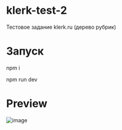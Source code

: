 # klerk-test-2

Тестовое задание klerk.ru (дерево рубрик)

# Запуск

npm i

npm run dev

# Preview

![image](https://user-images.githubusercontent.com/17192182/214338052-acedf08c-c29f-4e4b-9c38-84fc4d98e54f.png)
